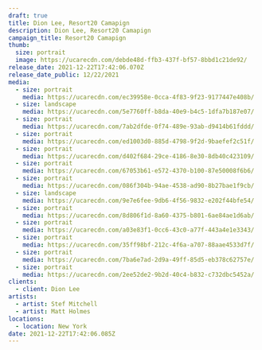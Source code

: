 ```yaml
---
draft: true
title: Dion Lee, Resort20 Camapign
description: Dion Lee, Resort20 Camapign
campaign_title: Resort20 Camapign
thumb:
  size: portrait
  image: https://ucarecdn.com/debde48d-ffb3-437f-bf57-8bbd1c21de92/
release_date: 2021-12-22T17:42:06.070Z
release_date_public: 12/22/2021
media:
  - size: portrait
    media: https://ucarecdn.com/ec39958e-0cca-4f83-9f23-9177447e408b/
  - size: landscape
    media: https://ucarecdn.com/5e7760ff-b8da-40e9-b4c5-1dfa7b187e07/
  - size: portrait
    media: https://ucarecdn.com/7ab2dfde-0f74-489e-93ab-d9414b61fddd/
  - size: portrait
    media: https://ucarecdn.com/ed1003d0-885d-4798-9f2d-9baefef2c51f/
  - size: portrait
    media: https://ucarecdn.com/d402f684-29ce-4186-8e30-8db40c423109/
  - size: portrait
    media: https://ucarecdn.com/67053b61-e572-4370-b100-87e50008f6b6/
  - size: portrait
    media: https://ucarecdn.com/086f304b-94ae-4538-ad90-8b27bae1f9cb/
  - size: landscape
    media: https://ucarecdn.com/9e7e6fee-9db6-4f56-9832-e202f44bfe54/
  - size: portrait
    media: https://ucarecdn.com/8d806f1d-8a60-4375-b801-6ae84ae1d6ab/
  - size: portrait
    media: https://ucarecdn.com/a03e83f1-0cc6-43c0-a77f-443a4e1e3343/
  - size: portrait
    media: https://ucarecdn.com/35ff98bf-212c-4f6a-a707-88aae4533d7f/
  - size: portrait
    media: https://ucarecdn.com/7ba6e7ad-2d9a-49ff-85d5-eb378c62757e/
  - size: portrait
    media: https://ucarecdn.com/2ee52de2-9b2d-40c4-b832-c732dbc5452a/
clients:
  - client: Dion Lee
artists:
  - artist: Stef Mitchell
  - artist: Matt Holmes
locations:
  - location: New York
date: 2021-12-22T17:42:06.085Z
---
```

